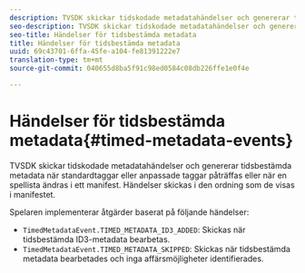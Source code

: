 ```yaml
---
description: TVSDK skickar tidskodade metadatahändelser och genererar tidsbestämda metadata när standardtaggar eller anpassade taggar påträffas eller när en spellista ändras i ett manifest. Händelser skickas i den ordning som de visas i manifestet.
seo-description: TVSDK skickar tidskodade metadatahändelser och genererar tidsbestämda metadata när standardtaggar eller anpassade taggar påträffas eller när en spellista ändras i ett manifest. Händelser skickas i den ordning som de visas i manifestet.
seo-title: Händelser för tidsbestämda metadata
title: Händelser för tidsbestämda metadata
uuid: 69c43701-6ffa-45fe-a104-fe81391222e7
translation-type: tm+mt
source-git-commit: 040655d8ba5f91c98ed0584c08db226ffe1e0f4e

---
```



# Händelser för tidsbestämda metadata{#timed-metadata-events}

TVSDK skickar tidskodade metadatahändelser och genererar tidsbestämda metadata när standardtaggar eller anpassade taggar påträffas eller när en spellista ändras i ett manifest. Händelser skickas i den ordning som de visas i manifestet.

Spelaren implementerar åtgärder baserat på följande händelser:

* `TimedMetadataEvent.TIMED_METADATA_ID3_ADDED`: Skickas när tidsbestämda ID3-metadata bearbetas.
* `TimedMetadataEvent.TIMED_METADATA_SKIPPED`: Skickas när tidsbestämda metadata bearbetades och inga affärsmöjligheter identifierades.

